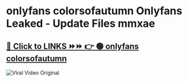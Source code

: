 
 # onlyfans colorsofautumn Onlyfans Leaked - Update Files mmxae

## <h2><a href="https://clipsfans.com/onlyfans_colorsofautumn&ref=git">🔗 Click to LINKS ⏩⏩ 👉 🟢 onlyfans colorsofautumn </a></h2>

<a href="https://clipsfans.com/onlyfans_colorsofautumn&ref=git" rel="nofollow" data-target="animated-image.originalLink"><img src="https://i.ibb.co.com/xMMVF88/686577567.gif" alt="Viral Video Original" style="max-width: 100%; display: inline-block;" data-target="animated-image.originalImage"></a>


